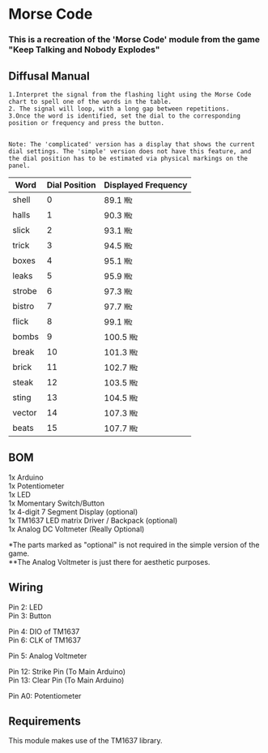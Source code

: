 # Morse Code
### This is a recreation of the 'Morse Code' module from the game "Keep Talking and Nobody Explodes"

## Diffusal Manual
```
1.Interpret the signal from the flashing light using the Morse Code chart to spell one of the words in the table.
2. The signal will loop, with a long gap between repetitions.
3.Once the word is identified, set the dial to the corresponding position or frequency and press the button.


Note: The 'complicated' version has a display that shows the current dial settings. The 'simple' version does not have this feature, and the dial position has to be estimated via physical markings on the panel. 
```
|      Word         | Dial Position | Displayed Frequency |
| ------------- | ------------- | ------------- |
| shell | 0 | 89.1 ㎒|
| halls | 1 | 90.3 ㎒|
| slick | 2 | 93.1 ㎒|
| trick | 3 | 94.5 ㎒| 
| boxes | 4 | 95.1 ㎒|
| leaks | 5 | 95.9 ㎒|
| strobe | 6 | 97.3 ㎒|
| bistro | 7 | 97.7 ㎒|
| flick | 8 | 99.1 ㎒|
| bombs | 9 | 100.5 ㎒|
| break | 10 | 101.3 ㎒|
| brick | 11 | 102.7 ㎒|
| steak | 12 | 103.5 ㎒|
| sting | 13 | 104.5 ㎒|
| vector | 14 | 107.3 ㎒|
| beats | 15 | 107.7 ㎒|


## BOM
1x Arduino</br>
1x Potentiometer </br>
1x LED </br>
1x Momentary Switch/Button</br>
1x 4-digit 7 Segment Display (optional) </br>
1x TM1637 LED matrix Driver / Backpack (optional) </br>
1x Analog DC Voltmeter (Really Optional) </br>

*The parts marked as "optional" is not required in the simple version of the game.</br>
**The Analog Voltmeter is just there for aesthetic purposes.

## Wiring
Pin 2: LED</br>
Pin 3: Button </br>

Pin 4: DIO of TM1637</br>
Pin 6: CLK of TM1637</br>

Pin 5: Analog Voltmeter</br>

Pin 12: Strike Pin (To Main Arduino) </br>
Pin 13: Clear Pin (To Main Arduino) </br>

Pin A0: Potentiometer 

## Requirements
This module makes use of the TM1637 library.
